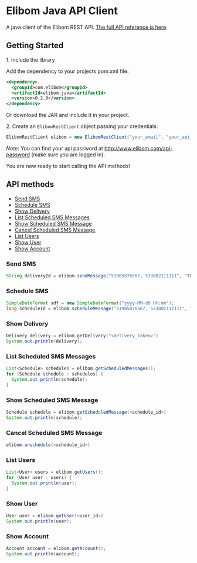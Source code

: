 Elibom Java API Client
===========

A java client of the Elibom REST API. [The full API reference is here](http://www.elibom.com/developers/reference).


## Getting Started

1\. Include the library

Add the dependency to your projects pom.xml file:

```xml
<dependency>
  <groupId>com.elibom</groupId>
  <artifactId>elibom-java</artifactId>
  <version>0.2.0</version>
</dependency>
```

Or download the JAR and include it in your project.

2\. Create an `ElibomRestClient` object passing your credentials:

```java
ElibomRestClient elibom = new ElibomRestClient("your_email", "your_api_password");
```

*Note*: You can find your api password at http://www.elibom.com/api-password (make sure you are logged in).

You are now ready to start calling the API methods!

## API methods

* [Send SMS](#send-sms)
* [Schedule SMS](#schedule-sms)
* [Show Delivery](#show-delivery)
* [List Scheduled SMS Messages](#list-scheduled-sms-messages)
* [Show Scheduled SMS Message](#show-scheduled-sms-message)
* [Cancel Scheduled SMS Message](#cancel-scheduled-sms-message)
* [List Users](#list-users)
* [Show User](#show-user)
* [Show Account](#show-account)

### Send SMS
```java
String deliveryId = elibom.sendMessage("51965876567, 573002111111", "This is a test");
```

### Schedule SMS 
```java
SimpleDateFormat sdf = new SimpleDateFormat("yyyy-MM-dd HH:mm");
long scheduleId = elibom.scheduleMessage("51965876567, 573002111111", "This is a test", sdf.parse("2014-08-24 10:00"));
```

### Show Delivery
```java
Delivery delivery = elibom.getDelivery("<delivery_token>")
System.out.println(delivery);
```

### List Scheduled SMS Messages
```java
List<Schedule> schedules = elibom.getScheduledMessages();
for (Schedule schedule : schedules) {
  System.out.println(schedule);
}
```

### Show Scheduled SMS Message
```java
Schedule schedule = elibom.getScheduledMessage(<schedule_id>)
System.out.println(schedule);
```

### Cancel Scheduled SMS Message
```java
elibom.unschedule(<schedule_id>)
```

### List Users
```java
List<User> users = elibom.getUsers();
for (User user : users) {
  System.out.println(user);
}
```

### Show User
```java
User user = elibom.getUser(<user_id>)
System.out.println(user);
```

### Show Account
```java
Account account = elibom.getAccount();
System.out.println(account);
